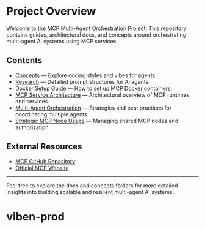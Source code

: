 # Project Overview

Welcome to the MCP Multi-Agent Orchestration Project. This repository contains guides, architectural docs, and concepts around orchestrating multi-agent AI systems using MCP services.

## Contents

- [Concepts](concepts/vibe_coding.md) — Explore coding styles and vibes for agents.
- [Research](docs/research/agent-prompt-structures.md) — Detailed prompt structures for AI agents.
- [Docker Setup Guide](docs/mcp_docker_setup_guide.md) — How to set up MCP Docker containers.
- [MCP Service Architecture](docs/mcp_service_architecture.md) — Architectural overview of MCP runtimes and services.
- [Multi-Agent Orchestration](docs/multi_agent_orchestration.md) — Strategies and best practices for coordinating multiple agents.
- [Strategic MCP Node Usage](docs/strategic_mcp_node_usage.md) — Managing shared MCP nodes and authorization.

## External Resources

- [MCP GitHub Repository](https://github.com/multi-chain-protocol/mcp)
- [Official MCP Website](https://multi-chain-protocol.io)

---

Feel free to explore the docs and concepts folders for more detailed insights into building scalable and resilient multi-agent AI systems.
# viben-prod
